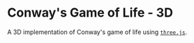 # Conway's Game of Life - 3D
A 3D implementation of Conway's game of life using [`three.js`](https://threejs.org/).